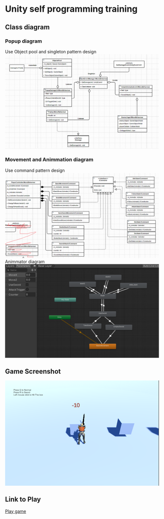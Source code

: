 # Unity self programming training
## Class diagram
### Popup diagram
Use Object pool and singleton pattern design
![flow_mg flow_popup](docs/img/flow_poppup.png)
### Movement and Animmation diagram
Use command pattern design
![flow_mg flow_popup](docs/img/flow_animation2.png)
Animmator diagram
![flow_mg flow_popup](docs/img/animator.png)
## Game Screenshot
![flow_mg flow_popup](docs/img/gameplay.png)
## Link to Play
[Play game](https://poppod.github.io/Unity_Self_Programming_Training_HTML5/)